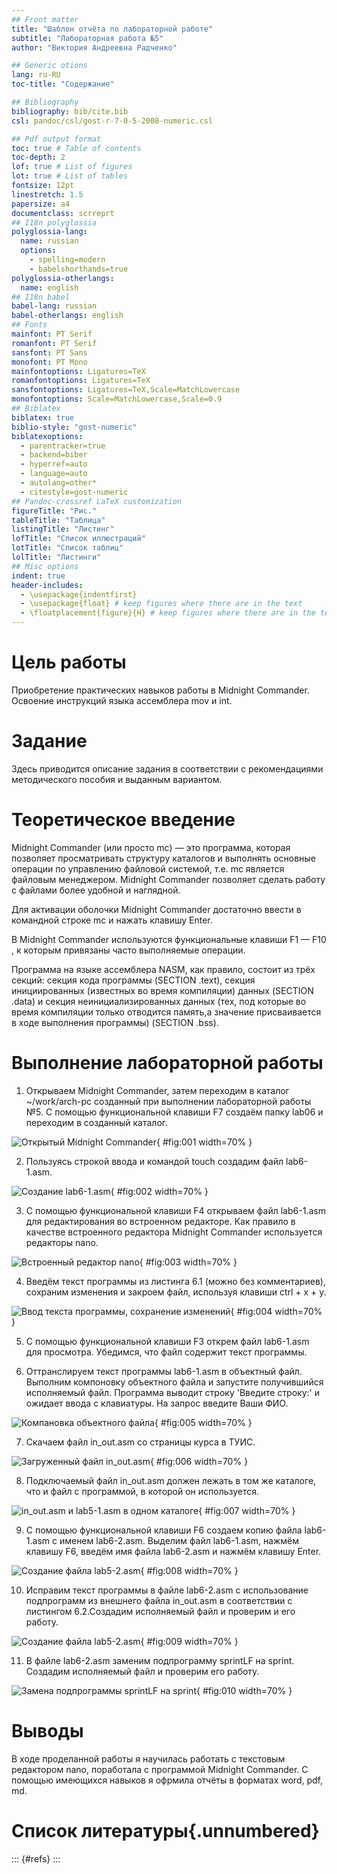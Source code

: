 ```yaml
---
## Front matter
title: "Шаблон отчёта по лабораторной работе"
subtitle: "Лабораторная работа №5"
author: "Виктория Андреевна Радченко"

## Generic otions
lang: ru-RU
toc-title: "Содержание"

## Bibliography
bibliography: bib/cite.bib
csl: pandoc/csl/gost-r-7-0-5-2008-numeric.csl

## Pdf output format
toc: true # Table of contents
toc-depth: 2
lof: true # List of figures
lot: true # List of tables
fontsize: 12pt
linestretch: 1.5
papersize: a4
documentclass: scrreprt
## I18n polyglossia
polyglossia-lang:
  name: russian
  options:
	- spelling=modern
	- babelshorthands=true
polyglossia-otherlangs:
  name: english
## I18n babel
babel-lang: russian
babel-otherlangs: english
## Fonts
mainfont: PT Serif
romanfont: PT Serif
sansfont: PT Sans
monofont: PT Mono
mainfontoptions: Ligatures=TeX
romanfontoptions: Ligatures=TeX
sansfontoptions: Ligatures=TeX,Scale=MatchLowercase
monofontoptions: Scale=MatchLowercase,Scale=0.9
## Biblatex
biblatex: true
biblio-style: "gost-numeric"
biblatexoptions:
  - parentracker=true
  - backend=biber
  - hyperref=auto
  - language=auto
  - autolang=other*
  - citestyle=gost-numeric
## Pandoc-crossref LaTeX customization
figureTitle: "Рис."
tableTitle: "Таблица"
listingTitle: "Листинг"
lofTitle: "Список иллюстраций"
lotTitle: "Список таблиц"
lolTitle: "Листинги"
## Misc options
indent: true
header-includes:
  - \usepackage{indentfirst}
  - \usepackage{float} # keep figures where there are in the text
  - \floatplacement{figure}{H} # keep figures where there are in the text
---
```


# Цель работы

Приобретение практических навыков работы в Midnight Commander. Освоение инструкций языка ассемблера mov и int.

# Задание

Здесь приводится описание задания в соответствии с рекомендациями
методического пособия и выданным вариантом.

# Теоретическое введение

Midnight Commander (или просто mc) — это программа, которая позволяет просматривать структуру каталогов и выполнять основные операции по управлению файловой системой, т.е. mc является файловым менеджером. Midnight Commander позволяет сделать работу с файлами более удобной и наглядной.

Для активации оболочки Midnight Commander достаточно ввести в командной строке mc и нажать клавишу Enter.

В Midnight Commander используются функциональные клавиши F1 — F10 , к которым привязаны часто выполняемые операции.

Программа на языке ассемблера NASM, как правило, состоит из трёх секций: секция кода программы (SECTION .text), секция инициированных (известных во время компиляции) данных (SECTION .data) и секция неинициализированных данных (тех, под которые во время компиляции только отводится память,а значение присваивается в ходе выполнения программы) (SECTION .bss).

# Выполнение лабораторной работы

1. Открываем Midnight Commander, затем переходим в каталог ~/work/arch-pc созданный при выполнении лабораторной работы №5. С помощью функциональной клавиши F7 создаём папку lab06 и переходим в созданный каталог. 

![Открытый Midnight Commander](image/lab5-1.png){ #fig:001 width=70% }

2. Пользуясь строкой ввода и командой touch создадим файл lab6-1.asm.

![Создание lab6-1.asm](image/lab5-2.png){ #fig:002 width=70% }

3. C помощью функциональной клавиши F4 открываем файл lab6-1.asm для редактирования во встроенном редакторе. Как правило в качестве встроенного редактора Midnight Commander используется редакторы nano.

![Встроенный редактор nano](image/lab5-3.png){ #fig:003 width=70% }

4. Введём текст программы из листинга 6.1 (можно без комментариев), сохраним изменения и закроем файл, используя клавиши ctrl + x + y.

![Ввод текста программы, сохранение изменений](image/lab5-4.png){ #fig:004 width=70% }

5. С помощью функциональной клавиши F3 открем файл lab6-1.asm для просмотра. Убедимся, что файл содержит текст программы.

6. Оттранслируем текст программы lab6-1.asm в объектный файл. Выполним  компоновку объектного файла и запустите получившийся исполняемый файл. Программа выводит строку 'Введите строку:' и ожидает ввода с
клавиатуры. На запрос введите Ваши ФИО.

![Компановка объектного файла](image/lab5-5.png){ #fig:005 width=70% }

7. Скачаем файл in_out.asm со страницы курса в ТУИС.

![Загруженный файл in_out.asm](image/lab5-6.png){ #fig:006 width=70% }

8. Подключаемый файл in_out.asm должен лежать в том же каталоге, что и
файл с программой, в которой он используется.

![in_out.asm и lab5-1.asm в одном каталоге](image/lab5-7.png){ #fig:007 width=70% }

9. С помощью функциональной клавиши F6 создаем копию файла lab6-
1.asm с именем lab6-2.asm. Выделим файл lab6-1.asm, нажмём клавишу
F6, введём имя файла lab6-2.asm и нажмём клавишу Enter.

![Создание файла lab5-2.asm](image/lab5-8.png){ #fig:008 width=70% }

10. Исправим текст программы в файле lab6-2.asm с использование подпрограмм из внешнего файла in_out.asm  в соответствии с листингом 6.2.Создадим исполняемый файл и проверим и его работу.

![Создание файла lab5-2.asm](image/lab5-9.png){ #fig:009 width=70% }

11. В файле lab6-2.asm заменим подпрограмму sprintLF на sprint. Создадим исполняемый файл и проверим его работу.

![Замена подпрограммы sprintLF на sprint](image/lab5-10.png){ #fig:010 width=70% }

# Выводы

В ходе проделанной работы я научилась работать с текстовым редактором nano, поработала с программой Midnight Commander. С помощью имеющихся навыков я офрмила отчёты в форматах word, pdf, md.
# Список литературы{.unnumbered}

::: {#refs}
:::
